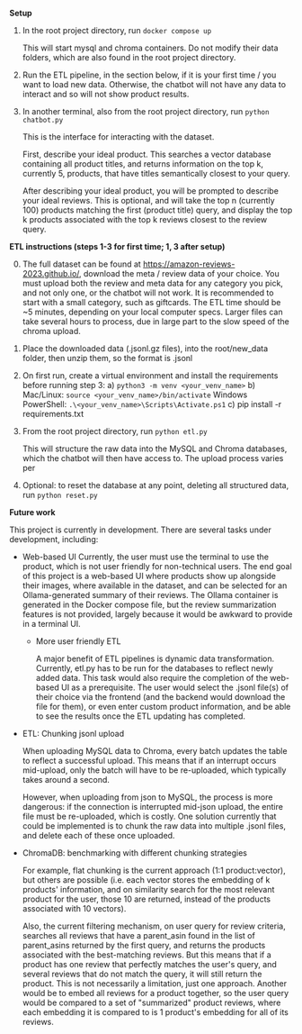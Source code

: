 **Setup**

1) In the root project directory, run `docker compose up`

    This will start mysql and chroma containers. Do not modify their data folders,
    which are also found in the root project directory.

2) Run the ETL pipeline, in the section below, if it is your first time / you want to load new data.
   Otherwise, the chatbot will not have any data to interact and so will not show product results. 

3) In another terminal, also from the root project directory, run `python chatbot.py`

    This is the interface for interacting with the dataset.

    First, describe your ideal product. This searches a vector database containing all product titles, and returns
    information on the top k, currently 5, products, that have titles semantically closest to your query.

    After describing your ideal product, you will be prompted to describe your ideal reviews. This is optional, and
    will take the top n (currently 100) products matching the first (product title) query, and display the top k
    products associated with the top k reviews closest to the review query. 


**ETL instructions (steps 1-3 for first time; 1, 3 after setup)**

0) The full dataset can be found at https://amazon-reviews-2023.github.io/, download the meta / review data of your choice.
    You must upload both the review and meta data for any category you pick, and not only one, or the chatbot will not work.
    It is recommended to start with a small category, such as giftcards. The ETL time should be ~5 minutes, depending on
    your local computer specs. Larger files can take several hours to process, due in large part to the slow speed of the
    chroma upload.

1) Place the downloaded data (.jsonl.gz files), into the root/new_data folder, then unzip them, so the format is .jsonl

2) On first run, create a virtual environment and install the requirements before running step 3:
        a) `python3 -m venv <your_venv_name>`
        b)
            Mac/Linux: `source <your_venv_name>/bin/activate`
            Windows PowerShell: `.\<your_venv_name>\Scripts\Activate.ps1`
        c) pip install -r requirements.txt

3) From the root project directory, run `python etl.py`

    This will structure the raw data into the MySQL and Chroma databases, which the chatbot will then have access to.
    The upload process varies per

4) Optional: to reset the database at any point, deleting all structured data, run `python reset.py`


**Future work**


This project is currently in development. There are several tasks under development, including:

* Web-based UI
    Currently, the user must use the terminal to use the product, which is not user friendly for non-technical users.
    The end goal of this project is a web-based UI where products show up alongside their images, where available in
    the dataset, and can be selected for an Ollama-generated summary of their reviews. The Ollama container is
    generated in the Docker compose file, but the review summarization features is not provided, largely because it would
    be awkward to provide in a terminal UI.

    * More user friendly ETL

        A major benefit of ETL pipelines is dynamic data transformation. Currently, etl.py has to be run for the
        databases to reflect newly added data. This task would also require the completion of the web-based UI 
        as a prerequisite. The user would select the .jsonl file(s) of their choice via the frontend (and the backend
        would download the file for them), or even enter custom product information, and be able to see the results once
        the ETL updating has completed.


* ETL: Chunking jsonl upload

    When uploading MySQL data to Chroma, every batch updates the table to reflect a successful upload.
    This means that if an interrupt occurs mid-upload, only the batch will have to be re-uploaded, which typically
    takes around a second.

    However, when uploading from json to MySQL, the process is more dangerous: if the connection is interrupted
    mid-json upload, the entire file must be re-uploaded, which is costly. One solution currently that could be
    implemented is to chunk the raw data into multiple .jsonl files, and delete each of these once uploaded.

* ChromaDB: benchmarking with different chunking strategies

    For example, flat chunking is the current approach (1:1 product:vector), but others are possible (i.e. 
    each vector stores the embedding of k products' information, and on similarity search for the most relevant
    product for the user, those 10 are returned, instead of the products associated with 10 vectors).

    Also, the current filtering mechanism, on user query for review criteria, searches all reviews that have
    a parent_asin found in the list of parent_asins returned by the first query, and returns the products associated
    with the best-matching reviews. But this means that if a product has one review that perfectly matches the user's
    query, and several reviews that do not match the query, it will still return the product. This is not necessarily
    a limitation, just one approach. Another would be to embed all reviews for a product together, so the user query
    would be compared to a set of "summarized" product reviews, where each embedding it is compared to is 1 product's
    embedding for all of its reviews.
